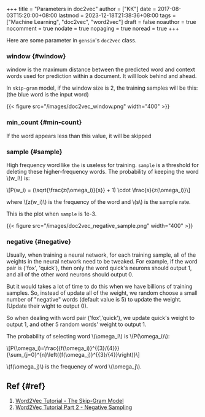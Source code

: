 +++
title = "Parameters in doc2vec"
author = ["KK"]
date = 2017-08-03T15:20:00+08:00
lastmod = 2023-12-18T21:38:36+08:00
tags = ["Machine Learning", "doc2vec", "word2vec"]
draft = false
noauthor = true
nocomment = true
nodate = true
nopaging = true
noread = true
+++

Here are some parameter in `gensim`'s `doc2vec` class.


### window {#window}

window is the maximum distance between the predicted word and context words used for prediction within a document. It will look behind and ahead.

In `skip-gram` model, if the window size is 2, the training samples will be this:(the blue word is the input word)

{{< figure src="/images/doc2vec_window.png" width="400" >}}


### min_count {#min-count}

If the word appears less than this value, it will be skipped


### sample {#sample}

High frequency word like `the` is useless for training. `sample` is a threshold for deleting these higher-frequency words. The probability of keeping the word \\(w\_i\\) is:

\\[P(w\_i) = (\sqrt{\frac{z(\omega\_i)}{s}} + 1) \cdot \frac{s}{z(\omega\_i)}\\]

where \\(z(w\_i)\\) is the frequency of the word and \\(s\\) is the sample rate.

This is the plot when `sample` is 1e-3.

{{< figure src="/images/doc2vec_negative_sample.png" width="400" >}}


### negative {#negative}

Usually, when training a neural network, for each training sample, all of the weights in the neural network need to be tweaked. For example, if the word pair is ('fox', 'quick'), then only the word quick's neurons should output 1, and all of the other word neurons should output 0.

But it would takes a lot of time to do this when we have billions of training samples. So, instead of update all of the weight, we random choose a small number of "negative" words (default value is 5) to update the weight.(Update their wight to output 0).

So when dealing with word pair ('fox','quick'), we update quick's weight to output 1, and other 5 random words' weight to output 1.

The probability of selecting word \\(\omega\_i\\) is \\(P(\omega\_i)\\):

\\[P(\omega\_i)=\frac{{f(\omega\_i)}^{{3}/{4}}}{\sum\_{j=0}^{n}\left({f(\omega\_j)}^{{3}/{4}}\right)}\\]

\\(f(\omega\_j)\\) is the frequency of word \\(\omega\_j\\).


## Ref {#ref}

1.  [Word2Vec Tutorial - The Skip-Gram Model](<http://mccormickml.com/2016/04/19/word2vec-tutorial-the-skip-gram-model/>)
2.  [Word2Vec Tutorial Part 2 - Negative Sampling](<http://mccormickml.com/2017/01/11/word2vec-tutorial-part-2-negative-sampling/>)
